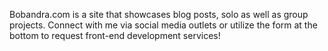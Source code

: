 Bobandra.com is a site that showcases blog posts, solo as well as group projects. Connect with me via social media outlets or utilize the form at the bottom to request front-end development services! 